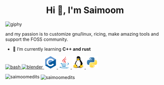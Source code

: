 <h1 align="center">Hi 👋, I'm Saimoom</h1>

<p align="left">

![giphy](https://user-images.githubusercontent.com/72156551/152335630-1c095502-a85c-4e16-827d-b853ff4b100a.gif)
</p>
and my passion is to customize gnu/linux, ricing, make amazing tools and support the FOSS community.

- 🌱 I’m currently learning **C++ and rust**

<p align="center">
</p>

<p align="left"> <a href="https://www.gnu.org/software/bash/" target="_blank" rel="noreferrer"> <img src="https://www.vectorlogo.zone/logos/gnu_bash/gnu_bash-icon.svg" alt="bash" width="40" height="40"/> </a> <a href="https://www.blender.org/" target="_blank" rel="noreferrer"> <img src="https://download.blender.org/branding/community/blender_community_badge_white.svg" alt="blender" width="40" height="40"/> </a> <a href="https://www.cprogramming.com/" target="_blank" rel="noreferrer"> <img src="https://raw.githubusercontent.com/devicons/devicon/master/icons/c/c-original.svg" alt="c" width="40" height="40"/> </a> <a href="https://www.java.com" target="_blank" rel="noreferrer"> <img src="https://raw.githubusercontent.com/devicons/devicon/master/icons/java/java-original.svg" alt="java" width="40" height="40"/> </a> <a href="https://www.linux.org/" target="_blank" rel="noreferrer"> <img src="https://raw.githubusercontent.com/devicons/devicon/master/icons/linux/linux-original.svg" alt="linux" width="40" height="40"/> </a> <a href="https://www.python.org" target="_blank" rel="noreferrer"> <img src="https://raw.githubusercontent.com/devicons/devicon/master/icons/python/python-original.svg" alt="python" width="40" height="40"/> </a> </p>

<p><img align="left" src="https://github-readme-stats.vercel.app/api/top-langs?username=saimoomedits&show_icons=true&locale=en&layout=compact" alt="saimoomedits" /></p>

<p>&nbsp;<img align="center" src="https://github-readme-stats.vercel.app/api?username=saimoomedits&show_icons=true&locale=en" alt="saimoomedits" /></p>
